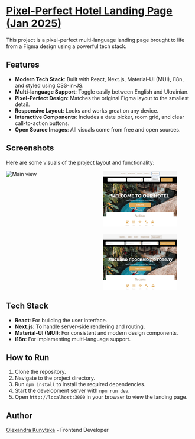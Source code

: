 # <a href="https://" target="_blank"> Pixel-Perfect Hotel Landing Page (Jan 2025)</a>

This project is a pixel-perfect multi-language landing page brought to life from a Figma design using a powerful tech stack.

## Features

- **Modern Tech Stack**: Built with React, Next.js, Material-UI (MUI), i18n, and styled using CSS-in-JS.
- **Multi-language Support**: Toggle easily between English and Ukrainian.
- **Pixel-Perfect Design**: Matches the original Figma layout to the smallest detail.
- **Responsive Layout**: Looks and works great on any device.
- **Interactive Components**: Includes a date picker, room grid, and clear call-to-action buttons.
- **Open Source Images**: All visuals come from free and open sources.

## Screenshots

Here are some visuals of the project layout and functionality:

<div style="display: flex; flex-direction: row; justify-content: space-between; align-items: flex-start;">
  <div style="flex: 1; margin-right: 20px;">
    <img src="./public/screenshots/hotel_full.png" alt="Main view" width="400" />
  </div>
  <div style="flex: 1; display: flex; flex-direction: column; gap: 20px;">
    <img src="./public/screenshots/hotel_lang.png" alt="Lang switcher" width="200" />
    <img src="./public/screenshots/hotel_uk.png" alt="Ukrainian view" width="200" />
  </div>
</div>

## Tech Stack

- **React**: For building the user interface.
- **Next.js**: To handle server-side rendering and routing.
- **Material-UI (MUI)**: For consistent and modern design components.
- **i18n**: For implementing multi-language support.

## How to Run

1. Clone the repository.
2. Navigate to the project directory.
3. Run `npm install` to install the required dependencies.
4. Start the development server with `npm run dev`.
5. Open `http://localhost:3000` in your browser to view the landing page.

## Author

[Olexandra Kunytska](https://github.com/olexandracodes) - Frontend Developer

